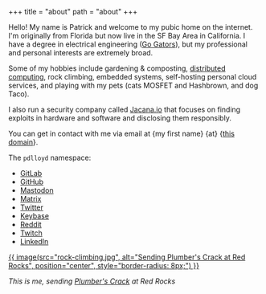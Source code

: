 +++
title = "about"
path = "about"
+++

Hello! My name is Patrick and welcome to my pubic home on the internet. I'm originally from Florida but now live in the SF Bay Area in California. I have a degree in electrical engineering ([Go Gators](https://www.ece.ufl.edu/)), but my professional and personal interests are extremely broad.

Some of my hobbies include gardening & composting, [distributed computing](https://clusterfights.com/), rock climbing, embedded systems, self-hosting personal cloud services, and playing with my pets (cats MOSFET and Hashbrown, and dog Taco). 

I also run a security company called [Jacana.io](https://jacana.io) that focuses on finding exploits in hardware and software and disclosing them responsibly.

You can get in contact with me via email at {my first name} {at} {[this domain](/)}.

The `pdlloyd` namespace:
- [GitLab](https://gitlab.com/pdlloyd/)
- [GitHub](https://github.com/pdlloyd/)
- [Mastodon](https://mastodon.social/web/@pdlloyd)
- [Matrix](https://matrix.to/#/%40pdlloyd%3Amatrix.org)
- [Twitter](https://twitter.com/pdlloyd)
- [Keybase](https://keybase.io/pdlloyd)
- [Reddit](https://www.reddit.com/user/pdlloyd)
- [Twitch](https://www.twitch.tv/pdlloyd)
- [LinkedIn](https://www.linkedin.com/in/p-d-lloyd/)

<a href="https://www.mountainproject.com/area/105959392/plumbers-crack">
{{ image(src="rock-climbing.jpg", alt="Sending Plumber's Crack at Red Rocks",
         position="center", style="border-radius: 8px;") }}
</a>

_This is me, sending [Plumber's Crack](https://www.mountainproject.com/area/105959392/plumbers-crack) at Red Rocks_